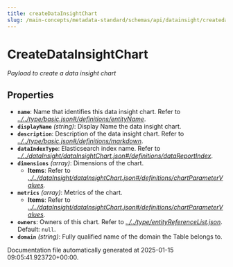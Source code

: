 ```yaml
---
title: createDataInsightChart
slug: /main-concepts/metadata-standard/schemas/api/datainsight/createdatainsightchart
---
```


# CreateDataInsightChart

*Payload to create a data insight chart*

## Properties

- **`name`**: Name that identifies this data insight chart. Refer to *[../../type/basic.json#/definitions/entityName](#/../type/basic.json#/definitions/entityName)*.
- **`displayName`** *(string)*: Display Name the data insight chart.
- **`description`**: Description of the data insight chart. Refer to *[../../type/basic.json#/definitions/markdown](#/../type/basic.json#/definitions/markdown)*.
- **`dataIndexType`**: Elasticsearch index name. Refer to *[../../dataInsight/dataInsightChart.json#/definitions/dataReportIndex](#/../dataInsight/dataInsightChart.json#/definitions/dataReportIndex)*.
- **`dimensions`** *(array)*: Dimensions of the chart.
  - **Items**: Refer to *[../../dataInsight/dataInsightChart.json#/definitions/chartParameterValues](#/../dataInsight/dataInsightChart.json#/definitions/chartParameterValues)*.
- **`metrics`** *(array)*: Metrics of the chart.
  - **Items**: Refer to *[../../dataInsight/dataInsightChart.json#/definitions/chartParameterValues](#/../dataInsight/dataInsightChart.json#/definitions/chartParameterValues)*.
- **`owners`**: Owners of this chart. Refer to *[../../type/entityReferenceList.json](#/../type/entityReferenceList.json)*. Default: `null`.
- **`domain`** *(string)*: Fully qualified name of the domain the Table belongs to.


Documentation file automatically generated at 2025-01-15 09:05:41.923720+00:00.
